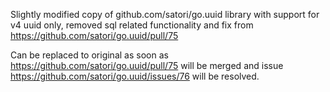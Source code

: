 Slightly modified copy of github.com/satori/go.uuid library with support for v4 uuid only, removed sql related functionality and fix from https://github.com/satori/go.uuid/pull/75

Can be replaced to original as soon as https://github.com/satori/go.uuid/pull/75 will be merged and issue https://github.com/satori/go.uuid/issues/76 will be resolved.
